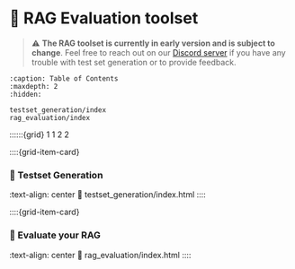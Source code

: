 # 🧰 RAG Evaluation toolset

> ⚠️ **The RAG toolset is currently in early version and is subject to change**. Feel free to reach out on our [Discord server](https://discord.gg/fkv7CAr3FE) if you have any trouble with test set generation or to provide feedback.

```{toctree}
:caption: Table of Contents
:maxdepth: 2
:hidden:

testset_generation/index
rag_evaluation/index
```

::::::{grid} 1 1 2 2


::::{grid-item-card} <br/><h3>🎯 Testset Generation</h3>
:text-align: center
:link: testset_generation/index.html
::::

::::{grid-item-card} <br/><h3>🥇  Evaluate your RAG</h3>
:text-align: center
:link: rag_evaluation/index.html
::::
